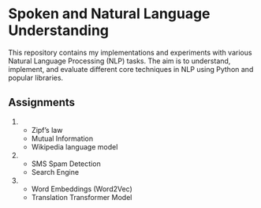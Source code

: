 # Spoken and Natural Language Understanding

This repository contains my implementations and experiments with various Natural Language Processing (NLP) tasks. The aim is to understand, implement, and evaluate different core techniques in NLP using Python and popular libraries.

## Assignments
1. 
    - Zipf’s law
    - Mutual Information
    - Wikipedia language model
2. 
    - SMS Spam Detection
    - Search Engine
3. 
    - Word Embeddings (Word2Vec)
    - Translation Transformer Model 